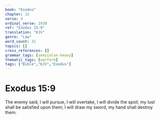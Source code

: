 ```yaml
---
book: "Exodus"
chapter: 15
verse: 9
ordinal_verse: 1930
ref: "Exodus 15:9"
translation: "KJV"
genre: "Law"
word_count: 31
topics: []
cross_references: []
grammar_tags: [semicolon-heavy]
thematic_tags: [warfare]
tags: ["Bible","KJV","Exodus"]
---
```


# Exodus 15:9

The enemy said, I will pursue, I will overtake, I will divide the spoil; my lust shall be satisfied upon them; I will draw my sword, my hand shall destroy them.
